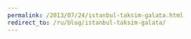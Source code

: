 ```yaml
---
permalink: /2013/07/24/istanbul-taksim-galata.html
redirect_to: /ru/blog/istanbul-taksim-galata/
---
```

